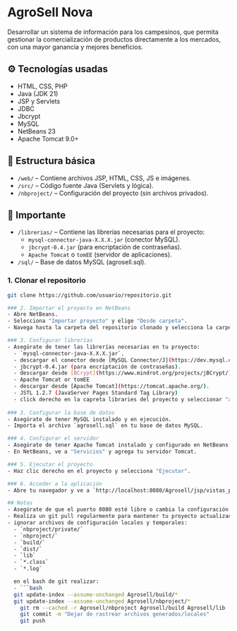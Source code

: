 #  AgroSell Nova

Desarrollar un sistema de información para los campesinos, que permita gestionar la comercialización de productos directamente a los mercados, con una mayor ganancia y mejores beneficios.

## ⚙️ Tecnologías usadas

- HTML, CSS, PHP
- Java (JDK 21)
- JSP y Servlets
- JDBC
- Jbcrypt
- MySQL
- NetBeans 23
- Apache Tomcat 9.0+

## 🧱 Estructura básica

- `/web/` – Contiene archivos JSP, HTML, CSS, JS e imágenes.
- `/src/` – Código fuente Java (Servlets y lógica).
- `/nbproject/` – Configuración del proyecto (sin archivos privados).

## 🧱 Importante
- `/librerias/` – Contiene las librerías necesarias para el proyecto:
  - `mysql-connector-java-X.X.X.jar` (conector MySQL).
  - `jbcrypt-0.4.jar` (para encriptación de contraseñas).
  - `Apache Tomcat` o `tomEE` (servidor de aplicaciones).
- `/sql/` – Base de datos MySQL (agrosell.sql).

### 1. Clonar el repositorio

```bash
git clone https://github.com/usuario/repositorio.git

### 2. Importar el proyecto en NetBeans
- Abre NetBeans.
- Selecciona "Importar proyecto" y elige "Desde carpeta".
- Navega hasta la carpeta del repositorio clonado y selecciona la carpeta `nbproject`.

### 3. Configurar librerías
- Asegúrate de tener las librerías necesarias en tu proyecto:
  - `mysql-connector-java-X.X.X.jar`.
  - descargar el conector desde [MySQL Connector/J](https://dev.mysql.com/downloads/connector/j/).
  - jbcrypt-0.4.jar (para encriptación de contraseñas).
  - descargar desde [BCrypt](https://www.mindrot.org/projects/jBCrypt/).
  - Apache Tomcat or tomEE
  - descargar desde [Apache Tomcat](https://tomcat.apache.org/).
  - JSTL 1.2.7 (JavaServer Pages Standard Tag Library)
  - click derecho en la capreta libraries del proyecto y seleccionar "add library" y busca JSTL 1.2.7. luego "add library".
  
### 3. Configurar la base de datos
- Asegúrate de tener MySQL instalado y en ejecución.
- Importa el archivo `agrosell.sql` en tu base de datos MySQL.

### 4. Configurar el servidor
- Asegúrate de tener Apache Tomcat instalado y configurado en NetBeans.
- En NetBeans, ve a "Servicios" y agrega tu servidor Tomcat.

### 5. Ejecutar el proyecto
- Haz clic derecho en el proyecto y selecciona "Ejecutar".

### 6. Acceder a la aplicación
- Abre tu navegador y ve a `http://localhost:8080/Agrosell/jsp/vistas_publicas/`.

## Notas
- Asegúrate de que el puerto 8080 esté libre o cambia la configuración del servidor en NetBeans.
- Realiza un git pull regularmente para mantener tu proyecto actualizado.
- ignorar archivos de configuración locales y temporales:
  - `nbproject/private/`
  - `nbproject/`
  - `build/`
  - `dist/`
  - `lib`
  - `*.class`
  - `*.log`

  en el bash de git realizar:
  - ```bash
  git update-index --assume-unchanged Agrosell/build/*
  git update-index --assume-unchanged Agrosell/nbproject/*
    git rm --cached -r Agrosell/nbproject Agrosell/build Agrosell/lib
    git commit -m "Dejar de rastrear archivos generados/locales"
    git push